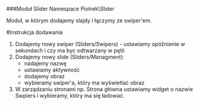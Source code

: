 ###Moduł Slider
Namespace Piotrek\Slider

Moduł, w którym dodajemy slajdy i łączymy ze swiper'em.

#Instrukcja dodawania
1. Dodajemy nowy swiper (Sliders/Swipers) - ustawiamy opóźnienie w sekundach i czy ma byc odtwarzany w pętli
2. Dodajemy nowy slide (Sliders/Managment):
    - nadajemy nazwę
    - ustawiamy aktywność
    - dodajemy obraz
    - wybieramy swiper'a, który ma wyświetlać obraz
3. W zarządzaniu stronami np. Strona główna ustawiamy widget o nazwie Swpiers i wybieramy, który ma się ładować.
